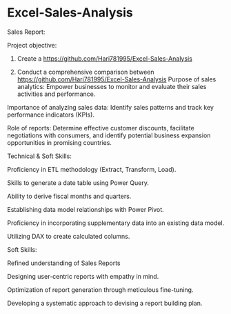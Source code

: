 # Excel-Sales-Analysis
Sales Report:

Project objective:

1. Create a https://github.com/Hari781995/Excel-Sales-Analysis

2. Conduct a comprehensive comparison between https://github.com/Hari781995/Excel-Sales-Analysis
Purpose of sales analytics: Empower businesses to monitor and evaluate their sales activities and performance.

Importance of analyzing sales data: Identify sales patterns and track key performance indicators (KPIs).

Role of reports: Determine effective customer discounts, facilitate negotiations with consumers, and identify potential business expansion opportunities in promising countries.

Technical & Soft Skills:

 Proficiency in ETL methodology (Extract, Transform, Load).
 
 Skills to generate a date table using Power Query.
 
 Ability to derive fiscal months and quarters.
 
 Establishing data model relationships with Power Pivot.
 
 Proficiency in incorporating supplementary data into an existing data model.
 
 Utilizing DAX to create calculated columns.
 
Soft Skills:

 Refined understanding of Sales Reports
 
 Designing user-centric reports with empathy in mind.
 
 Optimization of report generation through meticulous fine-tuning.
 
 Developing a systematic approach to devising a report building plan.
